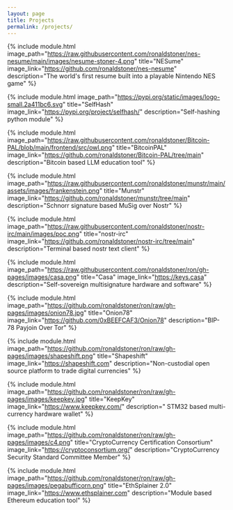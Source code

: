 ```yaml
---
layout: page
title: Projects
permalink: /projects/
---
```




{% include module.html image_path="https://raw.githubusercontent.com/ronaldstoner/nes-nesume/main/images/nesume-stoner-4.png" title="NESume" image_link="https://github.com/ronaldstoner/nes-nesume" description="The world's first resume built into a playable Nintendo NES game" %}


{% include module.html image_path="https://pypi.org/static/images/logo-small.2a411bc6.svg" title="SelfHash" image_link="https://pypi.org/project/selfhash/" description="Self-hashing python module" %}


{% include module.html image_path="https://raw.githubusercontent.com/ronaldstoner/Bitcoin-PAL/blob/main/frontend/src/owl.png" title="BitcoinPAL" image_link="https://github.com/ronaldstoner/Bitcoin-PAL/tree/main" description="Bitcoin based LLM education tool" %}


{% include module.html image_path="https://raw.githubusercontent.com/ronaldstoner/munstr/main/assets/images/frankenstein.png" title="Munstr" image_link="https://github.com/ronaldstoner/munstr/tree/main" description="Schnorr signature based MuSig over Nostr" %}


{% include module.html image_path="https://raw.githubusercontent.com/ronaldstoner/nostr-irc/main/images/poc.png" title="nostr-irc" image_link="https://github.com/ronaldstoner/nostr-irc/tree/main" description="Terminal based nostr text client" %}


{% include module.html image_path="https://raw.githubusercontent.com/ronaldstoner/ron/gh-pages/images/casa.png" title="Casa" image_link="https://keys.casa" description="Self-sovereign multisignature hardware and software" %}


{% include module.html image_path="https://github.com/ronaldstoner/ron/raw/gh-pages/images/onion78.jpg" title="Onion78" image_link="https://github.com/0xBEEFCAF3/Onion78" description="BIP-78 Payjoin Over Tor" %}


{% include module.html image_path="https://github.com/ronaldstoner/ron/raw/gh-pages/images/shapeshift.png" title="Shapeshift" image_link="https://shapeshift.com" description="Non-custodial open source platform to trade digital currencies" %}


{% include module.html image_path="https://github.com/ronaldstoner/ron/raw/gh-pages/images/keepkey.jpg" title="KeepKey" image_link="https://www.keepkey.com/" description=" STM32 based multi-currency hardware wallet" %}


{% include module.html image_path="https://github.com/ronaldstoner/ron/raw/gh-pages/images/c4.png" title="CryptoCurrency Certification Consortium" image_link="https://cryptoconsortium.org/" description="CryptoCurrency Security Standard Committee Member" %}


{% include module.html image_path="https://github.com/ronaldstoner/ron/raw/gh-pages/images/pegabufficorn.png" title="EthSplainer 2.0" image_link="https://www.ethsplainer.com" description="Module based Ethereum education tool" %}